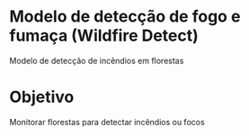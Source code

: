 # Modelo de detecção de fogo e fumaça (Wildfire Detect)
Modelo de detecção de incêndios em florestas 

# Objetivo
Monitorar florestas para detectar incêndios ou focos

